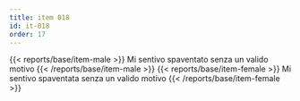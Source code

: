 ```yaml
---
title: item 018
id: it-018
order: 17
---
```

{{< reports/base/item-male >}}
  Mi sentivo spaventato senza un valido motivo
{{< /reports/base/item-male >}}
{{< reports/base/item-female >}}
  Mi sentivo spaventata senza un valido motivo
{{< /reports/base/item-female >}}